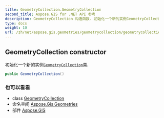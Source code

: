 ```yaml
---
title: GeometryCollection.GeometryCollection
second_title: Aspose.GIS for .NET API 参考
description: GeometryCollection 构造函数. 初始化一个新的实例GeometryCollection类.
type: docs
weight: 10
url: /zh/net/aspose.gis.geometries/geometrycollection/geometrycollection/
---
```

## GeometryCollection constructor

初始化一个新的实例[`GeometryCollection`](../)类.

```csharp
public GeometryCollection()
```

### 也可以看看

* class [GeometryCollection](../)
* 命名空间 [Aspose.Gis.Geometries](../../geometrycollection/)
* 部件 [Aspose.GIS](../../../)


